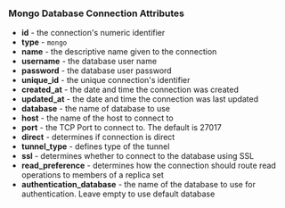 ### Mongo Database Connection Attributes

* **id** - the connection's numeric identifier
* **type** - `mongo`
* **name** - the descriptive name given to the connection
* **username** - the database user name
* **password** - the database user password
* **unique_id** - the unique connection's identifier
* **created_at** - the date and time the connection was created
* **updated_at** - the date and time the connection was last updated
* **database** - the name of database to use
* **host** - the name of the host to connect to
* **port** - the TCP Port to connect to. The default is 27017
* **direct** - determines if connection is direct
* **tunnel_type** - defines type of the tunnel
* **ssl** - determines whether to connect to the database using SSL
* **read_preference** - determines how the connection should route read operations to members of a replica set
* **authentication_database** - the name of the database to use for authentication. Leave empty to use default database

